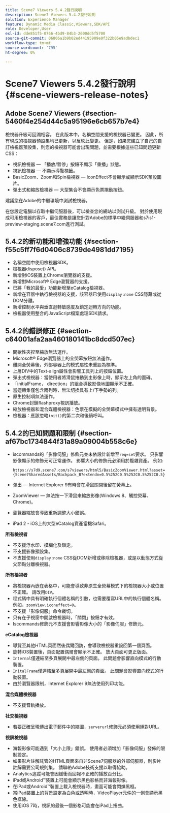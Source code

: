 ```yaml
---
title: Scene7 Viewers 5.4.2發行說明
description: Scene7 Viewers 5.4.2發行說明
solution: Experience Manager
feature: Dynamic Media Classic,Viewers,SDK/API
role: Developer,User
exl-id: dde851f5-0766-4bd9-84b3-2600dd5f5700
source-git-commit: 06806a1b9b02ed44195909e0f322b05e9adbdec1
workflow-type: tm+mt
source-wordcount: '795'
ht-degree: 0%

---
```


# Scene7 Viewers 5.4.2發行說明{#scene-viewers-release-notes}

## Adobe Scene7 Viewers {#section-5460f4e254d44c5a95196e6cb657b7e4}

檢視器升級可回溯相容。 在此版本中，名稱空間支援的檢視器已變更。 因此，所有現成的檢視器預設集均已更新，以反映此變更。 但是，如果您建立了自己的自訂檢視器預設集，則您的檢視器可能會出現問題，並需要根據這些已知問題更新CSS：

* 視訊檢視器 — 「播放/暫停」按鈕不顯示「重播」狀態。
* 視訊檢視器 — 不顯示導覽標籤。
* BasicZoom、Zoom和Spin檢視器 — IconEffect不會顯示或顯示SDK預設圖片。
* 彈出式和縮放檢視器 — 大型集合不會顯示色票捲動按鈕。

建議您在Adobe的中繼環境中測試檢視器。

在您設定電腦以存取中繼伺服器後，可以檢查您的網站以測試升級。 對於使用現成可用檢視器的客戶，最佳實務是讓您針對Adobe的標準中繼伺服器和s7is1-preview-staging.scene7.com進行測試。

## 5.4.2的新功能和增強功能 {#section-f55c5ff7f6d0406c8739de4981dd7195}

* 名稱空間中使用檢視器SDK。
* 檢視器dispose() API。
* 新增對iOS裝置上Chrome瀏覽器的支援。
* 新增對Microsoft® Edge瀏覽器的支援。
* 已將「我的最愛」功能新增至eCatalog檢視器。
* 新增在容器中執行檢視器的支援，該容器已使用`display:none` CSS隱藏或從DOM分離。
* 新增控制水平與垂直迴轉敏感度及鎖定迴轉方向的功能。
* 檢視器使用整合的JavaScript檔案處理SDK請求。

## 5.4.2的錯誤修正 {#section-c64001afa2aa460180141bc8dcd507ec}

* 間歇性夾捏至縮放無法運作。
* Microsoft® Edge瀏覽器上的全熒幕按鈕無法運作。
* 離開全熒幕後，外部容器上的模式屬性未重設為標準。
* 上層DIV中的Text-align屬性會影響工具列上的按鈕位置。
* 彈出式檢視器：當使用者將滑鼠捲動到主影像上時，顯示左上角的圖磚。
* 「initialFrame， direction」的組合導致影像地圖顯示不正確。
* 當迴轉集僅包含兩列時，無法切換具有上/下手勢的列。
* 原生控制項無法運作。
* Chrome封鎖flashproxy視訊播放。
* 縮放檢視器和混合媒體檢視器：色票在模擬的全熒幕模式中擁有透明背景。
* 檢視器：應該忽略`init()`的第二次和後續呼叫。

## 5.4.2的已知問題和限制 {#section-af67bc1734844f31a89a09004b558c6e}

* iscommands的「影像伺服」修飾元並未依設計新增至`req=set`要求。 只影響影像顯示的修飾元可正常運作。 影響大小的修飾元必須用於複雜資產。 例如: 

  ```
  https://s7d9.scene7.com/s7viewers/html5/BasicZoomViewer.html?asset= {Scene7SharedAssets/Backpack_B?extendn=0.5%252C0.5%252C0.5%252C0.5}
  ```

* 彈出 — Internet Explorer 9有時會在滑鼠關閉後留在熒幕上。
* ZoomViewer — 無法按一下滑鼠來縮放影像(Windows 8、觸控熒幕、Chrome)。
* 瀏覽器縮放會導致重新調整大小錯誤。
* iPad 2 - iOS上的大型eCatalog資產當機Safari。

**所有檢視者**

* 不支援浮水印、模糊化及鎖定。
* 不支援影像預設集。
* 不支援使用`display:none` CSS從DOM新增或移除檢視器，或是以動態方式從父節點分離檢視器。

**所有檢視者**

* 將檢視器內嵌在表格中，可能會導致非原生全熒幕模式下的檢視器大小或位置不正確。 請改用`DIV`。
* 程式碼中具有明確執行個體名稱的引數，也需要覆寫URL中的執行個體名稱。 例如，`zoomView.iconeffect=0`。
* 不支援「影像伺服」命令裁切。
* 只有在子視窗中開啟檢視器時，「關閉」按鈕才有效。
* Iscommands修飾元不支援會影響影像大小的「影像伺服」修飾元。

**eCatalog檢視器**

* 導覽至其他HTML頁面然後偶爾回訪，會導致檢視器重設回第一個頁面。
* 旋轉iOS裝置後，頁面配置偶爾會顯示不正確。 放大頁面可更正版面。
* `Internal`僅連結至多頁展開中最左側的頁面。 此問題會影響直向模式的行動裝置。
* `InitalFrame`僅連結至多頁展開中最左側的頁面。 此問題會影響直向模式的行動裝置。
* 由於瀏覽器限制，Internet Explorer 9無法使用列印功能。

**混合媒體檢視器**

* 不支援音軌播放。

**社交檢視器**

* 若要正確呈現傳出電子郵件中的縮圖，`serverurl`修飾元必須使用絕對URL。

**視訊檢視器**

* 海報影像可能遇到「大小上限」錯誤。 使用者必須增加「影像伺服」發佈的限制設定。
* 如果影片註解託管的HTML頁面來自非Scene7伺服器的外部伺服器，則影片註解需要公司規則集。 請聯絡Adobe技術支援以取得協助。
* Analytics追蹤可能會因緩衝而回報不正確的播放百分比。
* iPad或Android™裝置上可能會顯示黑色影格而非海報影像。
* 在iPad或Android™裝置上載入檢視器時，畫面可能會閃爍黑框。
* 當iPad裝置上的背景設定為白色或透明時，VideoPlayer元件的一側會顯示黑色框線。
* 使用iOS 7時，視訊的最後一個影格可能會在iPad上扭曲。
